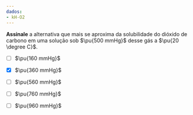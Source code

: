 ```yaml
---
dados:
- kH-O2
---
```


**Assinale** a alternativa que mais se aproxima da solubilidade do dióxido de carbono em uma solução sob $\pu{500 mmHg}$ desse gás a $\pu{20 \degree C}$.

- [ ] $\pu{160 mmHg}$
- [x] $\pu{360 mmHg}$
- [ ] $\pu{560 mmHg}$
- [ ] $\pu{760 mmHg}$
- [ ] $\pu{960 mmHg}$

